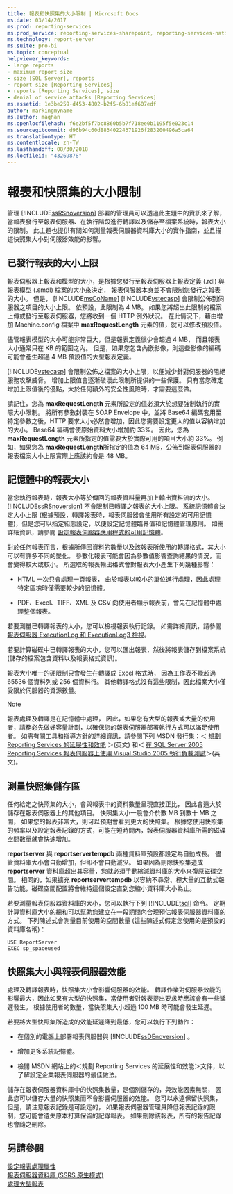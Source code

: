 ```yaml
---
title: 報表和快照集的大小限制 | Microsoft Docs
ms.date: 03/14/2017
ms.prod: reporting-services
ms.prod_service: reporting-services-sharepoint, reporting-services-native
ms.technology: report-server
ms.suite: pro-bi
ms.topic: conceptual
helpviewer_keywords:
- large reports
- maximum report size
- size [SQL Server], reports
- report size [Reporting Services]
- reports [Reporting Services], size
- denial of service attacks [Reporting Services]
ms.assetid: 1e3be259-d453-4802-b2f5-6b81ef607edf
author: markingmyname
ms.author: maghan
ms.openlocfilehash: f6e2bf5f7bc8860b5b7f718ee0b1195f5e023c14
ms.sourcegitcommit: d96b94c60d88340224371926f283200496a5ca64
ms.translationtype: HT
ms.contentlocale: zh-TW
ms.lasthandoff: 08/30/2018
ms.locfileid: "43269878"
---
```

# <a name="report-and-snapshot-size-limits"></a>報表和快照集的大小限制
  管理 [!INCLUDE[ssRSnoversion](../../includes/ssrsnoversion-md.md)] 部署的管理員可以透過此主題中的資訊來了解，當報表發行至報表伺服器、在執行階段進行轉譯以及儲存至檔案系統時，報表大小的限制。 此主題也提供有關如何測量報表伺服器資料庫大小的實作指南，並且描述快照集大小對伺服器效能的影響。  
  
## <a name="maximum-size-for-published-reports"></a>已發行報表的大小上限  
 報表伺服器上報表和模型的大小，是根據您發行至報表伺服器上報表定義 (.rdl) 與報表模型 (.smdl) 檔案的大小來決定， 報表伺服器本身並不會限制您發行之報表的大小。 但是， [!INCLUDE[msCoName](../../includes/msconame-md.md)] [!INCLUDE[vstecasp](../../includes/vstecasp-md.md)] 會限制公佈到伺服器之項目的大小上限。 依預設，此限制為 4 MB。 如果您將超出此限制的檔案上傳或發行至報表伺服器，您將收到一個 HTTP 例外狀況。 在此情況下，藉由增加 Machine.config 檔案中 **maxRequestLength** 元素的值，就可以修改預設值。  
  
 儘管報表模型的大小可能非常巨大，但是報表定義很少會超過 4 MB， 而且報表大小通常只在 KB 的範圍之內。 但是，如果您包含內嵌影像，則這些影像的編碼可能會產生超過 4 MB 預設值的大型報表定義。  
  
 [!INCLUDE[vstecasp](../../includes/vstecasp-md.md)] 會限制公佈之檔案的大小上限，以便減少針對伺服器的阻絕服務攻擊威脅。 增加上限值會逐漸破壞此限制所提供的一些保護。 只有當您確定增加上限值後的優點，大於任何額外的安全性風險時，才需要這麼做。  
  
 請記住，您為 **maxRequestLength** 元素所設定的值必須大於想要強制執行的實際大小限制。 將所有參數封裝在 SOAP Envelope 中，並將 Base64 編碼套用至特定參數之後，HTTP 要求大小必然會增加，因此您需要設定更大的值以容納增加的大小。 Base64 編碼會使原始資料大小增加約 33%。 因此，您為 **maxRequestLength** 元素所指定的值需要大於實際可用的項目大小約 33%。 例如，如果您為 **maxRequestLength**所指定的值為 64 MB，公佈到報表伺服器的報表檔案大小上限實際上應該約會是 48 MB。  
  
## <a name="report-size-in-memory"></a>記憶體中的報表大小  
 當您執行報表時，報表大小等於傳回的報表資料量再加上輸出資料流的大小。 [!INCLUDE[ssRSnoversion](../../includes/ssrsnoversion-md.md)] 不會限制已轉譯之報表的大小上限。 系統記憶體會決定大小上限 (根據預設，轉譯報表時，報表伺服器會使用所有設定的可用記憶體)，但是您可以指定組態設定，以便設定記憶體臨界值和記憶體管理原則。 如需詳細資訊，請參閱 [設定報表伺服器應用程式的可用記憶體](../../reporting-services/report-server/configure-available-memory-for-report-server-applications.md)。  
  
 對於任何報表而言，根據所傳回資料的數量以及該報表所使用的轉譯格式，其大小可以有許多不同的變化。 參數化報表可能會因為參數值影響查詢結果的情況，而會變得較大或較小。 所選取的報表輸出格式會對報表大小產生下列幾種影響：  
  
-   HTML 一次只會處理一頁報表， 由於報表以較小的單位進行處理，因此處理特定區塊時僅需要較少的記憶體。  
  
-   PDF、Excel、TIFF、XML 及 CSV 向使用者顯示報表前，會先在記憶體中處理整個報表。  
  
 若要測量已轉譯報表的大小，您可以檢視報表執行記錄。 如需詳細資訊，請參閱 [報表伺服器 ExecutionLog 和 ExecutionLog3 檢視](../../reporting-services/report-server/report-server-executionlog-and-the-executionlog3-view.md)。  
  
 若要計算磁碟中已轉譯報表的大小，您可以匯出報表，然後將報表儲存到檔案系統 (儲存的檔案包含資料以及報表格式資訊)。  
  
 報表大小唯一的硬限制只會發生在轉譯成 Excel 格式時， 因為工作表不能超過 65536 個資料列或 256 個資料行。 其他轉譯格式沒有這些限制，因此檔案大小僅受限於伺服器的資源數量。  
  
> [!NOTE]  
>  報表處理及轉譯是在記憶體中處理， 因此，如果您有大型的報表或大量的使用者，請務必先做好容量計劃，以確保您的報表伺服器部署執行方式可以滿足使用者。 如需有關工具和指導方針的詳細資訊，請參閱下列 MSDN 發行集：＜ [規劃 Reporting Services 的延展性和效能](http://go.microsoft.com/fwlink/?LinkID=70650) ＞(英文) 和＜ [在 SQL Server 2005 Reporting Services 報表伺服器上使用 Visual Studio 2005 執行負載測試](http://go.microsoft.com/fwlink/?LinkID=77519)＞(英文)。  
  
## <a name="measuring-snapshot-storage"></a>測量快照集儲存區  
 任何給定之快照集的大小，會與報表中的資料數量呈現直接正比， 因此會遠大於儲存在報表伺服器上的其他項目。 快照集大小一般會介於數 MB 到數十 MB 之間， 如果您的報表非常大，則可以預期會看到更大的快照集。 根據您使用快照集的頻率以及設定報表記錄的方式，可能在短時間內，報表伺服器資料庫所需的磁碟空間數量就會快速增加。  
  
 **reportserver** 與 **reportservertempdb** 兩種資料庫預設都設定為自動成長。 儘管資料庫大小會自動增加，但卻不會自動減少。 如果因為刪除快照集造成 **reportserver** 資料庫超出其容量，您就必須手動縮減資料庫的大小來復原磁碟空間。 相同的，如果擴充 **reportservertempdb** 以容納不尋常、極大量的互動式報告功能，磁碟空間配置將會維持這個設定直到您縮小資料庫大小為止。  
  
 若要測量報表伺服器資料庫的大小，您可以執行下列 [!INCLUDE[tsql](../../includes/tsql-md.md)] 命令。 定期計算資料庫大小的總和可以幫助您建立在一段期間內合理預估報表伺服器資料庫的方式。 下列陳述式會測量目前使用的空間數量 (這些陳述式假定您使用的是預設的資料庫名稱)：  
  
```  
USE ReportServer  
EXEC sp_spaceused  
```  
  
## <a name="snapshot-size-and-report-server-performance"></a>快照集大小與報表伺服器效能  
 處理及轉譯報表時，快照集大小會影響伺服器的效能。 轉譯作業對伺服器效能的影響最大，因此如果有大型的快照集，當使用者對報表提出要求時應該會有一些延遲發生。 根據使用者的數量，當快照集大小超過 100 MB 時可能會發生延遲。  
  
 若要將大型快照集所造成的效能延遲降到最低，您可以執行下列動作：  
  
-   在個別的電腦上部署報表伺服器與 [!INCLUDE[ssDEnoversion](../../includes/ssdenoversion-md.md)] 。  
  
-   增加更多系統記憶體。  
  
-   檢閱 MSDN 網站上的＜規劃 Reporting Services 的延展性和效能＞文件，以了解設定企業報表伺服器的最佳做法。  
  
 儲存在報表伺服器資料庫中的快照集數量，是個別儲存的，與效能因素無關， 因此您可以儲存大量的快照集而不會影響伺服器的效能。 您可以永遠保留快照集， 但是，請注意報表記錄是可設定的， 如果報表伺服器管理員降低報表記錄的限制，您可能會遺失原本打算保留的記錄報表。 如果刪除該報表，所有的報告記錄也會隨之刪除。  
  
## <a name="see-also"></a>另請參閱  
 [設定報表處理屬性](../../reporting-services/report-server/set-report-processing-properties.md)   
 [報表伺服器資料庫 &#40;SSRS 原生模式&#41;](../../reporting-services/report-server/report-server-database-ssrs-native-mode.md)   
 [處理大型報表](../../reporting-services/report-server/process-large-reports.md)  
  
  
